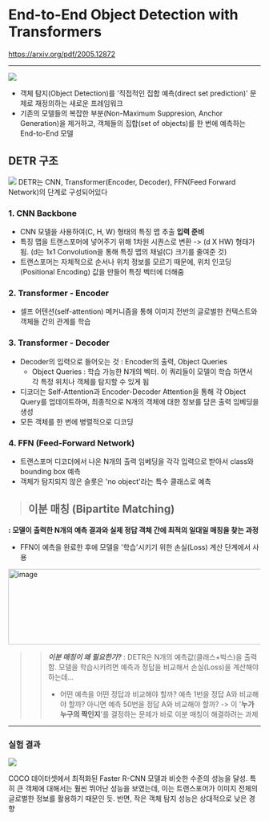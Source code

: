 # End-to-End Object Detection with Transformers

https://arxiv.org/pdf/2005.12872

---

![](https://velog.velcdn.com/images/smox_i/post/50586a47-851d-469d-85ac-1472fbefa2c6/image.png)

- 객체 탐지(Object Detection)를 '직접적인 집합 예측(direct set prediction)' 문제로 재정의하는 새로운 프레임워크
- 기존의 모델들의 복잡한 부분(Non-Maximum Suppresion, Anchor Generation)을 제거하고, 객체들의 집합(set of objects)를 한 번에 예측하는 End-to-End 모델


> 
## DETR 구조
![](https://velog.velcdn.com/images/smox_i/post/0113e199-3995-494b-a650-0fef8e14ea2e/image.png)
DETR는 CNN, Transformer(Encoder, Decoder), FFN(Feed Forward Network)의 단계로 구성되어있다
### 1. CNN Backbone
- CNN 모델을 사용하여(C, H, W) 형태의 특징 맵 추출
**입력 준비**
- 특징 맵을 트랜스포머에 넣어주기 위해 1차원 시퀀스로 변환 -> (d X HW) 형태가 됨. (d는 1x1 Convolution을 통해 특징 맵의 채널(C) 크기를 줄여준 것)
- 트랜스포머는 자체적으로 순서나 위치 정보를 모르기 때문에, 위치 인코딩(Positional Encoding) 값을 만들어 특징 벡터에 더해줌
### 2. Transformer - Encoder
- 셀프 어텐션(self-attention) 메커니즘을 통해 이미지 전반의 글로벌한 컨텍스트와 객체들 간의 관계를 학습
### 3. Transformer - Decoder
- Decoder의 입력으로 들어오는 것 : Encoder의 출력, Object Queries
	- Object Queries : 학습 가능한 N개의 벡터. 이 쿼리들이 모델이 학습 하면서 각 특정 위치나 객체를 탐지할 수 있게 됨
- 디코더는 Self-Attention과 Encoder-Decoder Attention을 통해 각 Object Query를 업데이트하며, 최종적으로 N개의 객체에 대한 정보를 담은 출력 임베딩을 생성
- 모든 객체를 한 번에 병렬적으로 디코딩
### 4. FFN (Feed-Forward Network)
- 트랜스포머 디코더에서 나온 N개의 출력 임베딩을 각각 입력으로 받아서 class와 bounding box 예측
- 객체가 탐지되지 않은 슬롯은 'no object'라는 특수 클래스로 예측


> ## 이분 매칭 (Bipartite Matching)
**: 모델이 출력한 N개의 예측 결과와 실제 정답 객체 간에 최적의 일대일 매칭을 찾는 과정**
- FFN이 예측을 완료한 후에 모델을 '학습'시키기 위한 손실(Loss) 계산 단계에서 사용
<img width="743" height="151" alt="image" src="https://github.com/user-attachments/assets/11014cb5-d09b-4206-9a31-6433de9113f7" />

>> _**이분 매칭이 왜 필요한가?**_
: DETR은 N개의 예측값(클래스+박스)을 출력함.  모델을 학습시키려면 예측과 정답을 비교해서 손실(Loss)을 계산해야 하는데...
>> -	어떤 예측을 어떤 정답과 비교해야 할까? 예측 1번을 정답 A와 비교해야 할까? 아니면 예측 50번을 정답 A와 비교해야 할까?
-> 이 '**누가 누구의 짝인지**'를 결정하는 문제가 바로 이분 매칭이 해결하려는 과제

---
### 실험 결과
![](https://velog.velcdn.com/images/smox_i/post/c4259a64-231a-469e-a81a-edba385f62d9/image.png)

COCO 데이터셋에서 최적화된 Faster R-CNN 모델과 비슷한 수준의 성능을 달성. 
특히 큰 객체에 대해서는 훨씬 뛰어난 성능을 보였는데, 이는 트랜스포머가 이미지 전체의 글로벌한 정보를 활용하기 때문인 듯. 반면, 작은 객체 탐지 성능은 상대적으로 낮은 경향
